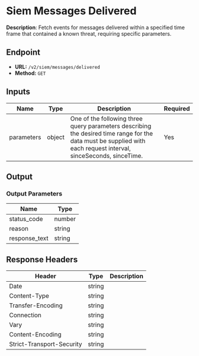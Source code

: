 # Siem Messages Delivered

**Description**: Fetch events for messages delivered within a specified time frame that contained a known threat, requiring specific parameters.

## Endpoint

- **URL:** `/v2/siem/messages/delivered`
- **Method:** `GET`
## Inputs

| Name | Type | Description | Required |
|------|------|-------------|----------|
| parameters | object | One of the following three query parameters describing the desired time range for the data must be supplied with each request interval, sinceSeconds, sinceTime. | Yes |
## Output

### Output Parameters

| Name | Type |
|------|------|
| status_code | number |
| reason | string |
| response_text | string |
## Response Headers

| Header | Type | Description |
|--------|------|-------------|
| Date | string |  |
| Content-Type | string |  |
| Transfer-Encoding | string |  |
| Connection | string |  |
| Vary | string |  |
| Content-Encoding | string |  |
| Strict-Transport-Security | string |  |